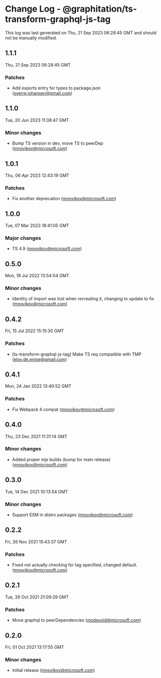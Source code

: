 # Change Log - @graphitation/ts-transform-graphql-js-tag

This log was last generated on Thu, 21 Sep 2023 06:28:45 GMT and should not be manually modified.

<!-- Start content -->

## 1.1.1

Thu, 21 Sep 2023 06:28:45 GMT

### Patches

- Add exports entry for types to package.json (sverre.johansen@gmail.com)

## 1.1.0

Tue, 20 Jun 2023 11:38:47 GMT

### Minor changes

- Bump TS version in dev, move TS to peerDep (mnovikov@microsoft.com)

## 1.0.1

Thu, 06 Apr 2023 12:43:19 GMT

### Patches

- Fix another deprecation (mnovikov@microsoft.com)

## 1.0.0

Tue, 07 Mar 2023 18:41:05 GMT

### Major changes

- TS 4.9 (mnovikov@microsoft.com)

## 0.5.0

Mon, 18 Jul 2022 13:54:04 GMT

### Minor changes

- Identity of import was lost when recreating it, changing to update to fix (mnovikov@microsoft.com)

## 0.4.2

Fri, 15 Jul 2022 15:15:30 GMT

### Patches

- [ts-transform-graphql-js-tag] Make TS req compatible with TMP (eloy.de.enige@gmail.com)

## 0.4.1

Mon, 24 Jan 2022 13:40:52 GMT

### Patches

- Fix Webpack 4 compat (mnovikov@microsoft.com)

## 0.4.0

Thu, 23 Dec 2021 11:31:14 GMT

### Minor changes

- Added proper mjs builds (bump for main release) (mnovikov@microsoft.com)

## 0.3.0

Tue, 14 Dec 2021 10:13:54 GMT

### Minor changes

- Support ESM in distro packages (mnovikov@microsoft.com)

## 0.2.2

Fri, 26 Nov 2021 15:43:37 GMT

### Patches

- Fixed not actually checking for tag specified, changed default. (mnovikov@microsoft.com)

## 0.2.1

Tue, 26 Oct 2021 21:09:29 GMT

### Patches

- Move graphql to peerDependencies (modevold@microsoft.com)

## 0.2.0

Fri, 01 Oct 2021 13:17:55 GMT

### Minor changes

- Initial release (mnovikov@microsoft.com)
